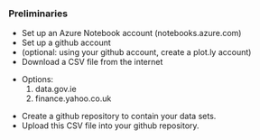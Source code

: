 ### Preliminaries

* Set up an Azure Notebook account (notebooks.azure.com)
* Set up a github account
* (optional: using your github account, create a plot.ly account)
* Download a CSV file from the internet
 - Options:
   1. data.gov.ie
   2. finance.yahoo.co.uk
* Create a github repository to contain your data sets.
* Upload this CSV file into your github repository.
